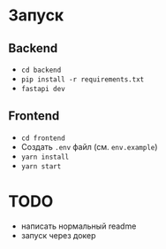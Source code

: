 # Запуск

## Backend
- `cd backend`
- `pip install -r requirements.txt`
- `fastapi dev`

## Frontend
- `cd frontend`
- Создать `.env` файл (см. `env.example`)
- `yarn install`
- `yarn start`

# TODO
- написать нормальный readme
- запуск через докер
